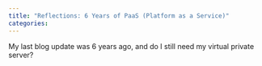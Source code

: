 ```yaml
---
title: "Reflections: 6 Years of PaaS (Platform as a Service)"
categories:
---
```

My last blog update was 6 years ago, and do I still need my virtual private server?
